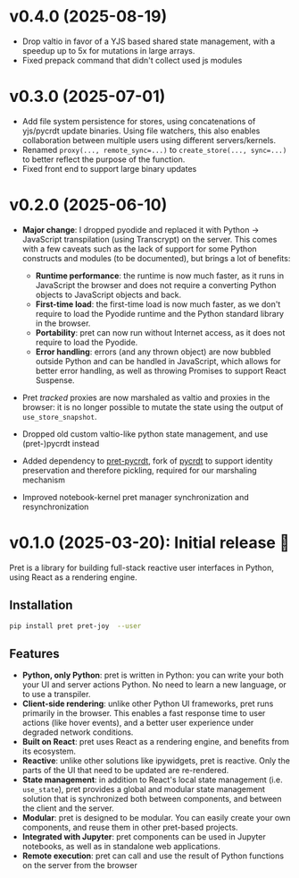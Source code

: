 # v0.4.0 (2025-08-19)

- Drop valtio in favor of a YJS based shared state management, with a speedup up to 5x for mutations in large arrays.
- Fixed prepack command that didn't collect used js modules

# v0.3.0 (2025-07-01)

- Add file system persistence for stores, using concatenations of yjs/pycrdt update binaries. Using file watchers, this also enables collaboration between multiple users using different servers/kernels.
- Renamed `proxy(..., remote_sync=...)` to `create_store(..., sync=...)` to better reflect the purpose of the function.
- Fixed front end to support large binary updates

# v0.2.0 (2025-06-10)

- **Major change**: I dropped pyodide and replaced it with Python → JavaScript transpilation (using Transcrypt) on the server. This comes with a few caveats such as the lack of support for some Python constructs and modules (to be documented), but brings a lot of benefits:

    - **Runtime performance**: the runtime is now much faster, as it runs in JavaScript the browser and does not require a converting Python objects to JavaScript objects and back.
    - **First-time load**: the first-time load is now much faster, as we don't require to load the Pyodide runtime and the Python standard library in the browser.
    - **Portability**: pret can now run without Internet access, as it does not require to load the Pyodide.
    - **Error handling**: errors (and any thrown object) are now bubbled outside Python and can be handled in JavaScript, which allows for better error handling, as well as throwing Promises to support React Suspense.

- Pret _tracked_ proxies are now marshaled as valtio and proxies in the browser: it is no longer possible to mutate the state using the output of `use_store_snapshot`.
- Dropped old custom valtio-like python state management, and use (pret-)pycrdt instead
- Added dependency to [pret-pycrdt](https://github.com/percevalw/pycrdt), fork of [pycrdt](https://github.com/y-crdt/pycrdt) to support identity preservation and therefore pickling, required for our marshaling mechanism
- Improved notebook-kernel pret manager synchronization and resynchronization

# v0.1.0 (2025-03-20): Initial release :tada:

Pret is a library for building full-stack reactive user interfaces in Python, using React as a rendering engine.

## Installation

```bash
pip install pret pret-joy  --user
```

## Features

- **Python, only Python**: pret is written in Python: you can write your both your UI and server actions Python. No need to learn a new language, or to use a transpiler.
- **Client-side rendering**: unlike other Python UI frameworks, pret runs primarily in the browser. This enables a fast response time to user actions (like hover events), and a better user experience under degraded network conditions.
- **Built on React**: pret uses React as a rendering engine, and benefits from its ecosystem.
- **Reactive**: unlike other solutions like ipywidgets, pret is reactive. Only the parts of the UI that need to be updated are re-rendered.
- **State management**: in addition to React's local state management (i.e. `use_state`), pret provides a global and modular state management solution that is synchronized both between components, and between the client and the server.
- **Modular**: pret is designed to be modular. You can easily create your own components, and reuse them in other pret-based projects.
- **Integrated with Jupyter**: pret components can be used in Jupyter notebooks, as well as in standalone web applications.
- **Remote execution**: pret can call and use the result of Python functions on the server from the browser

